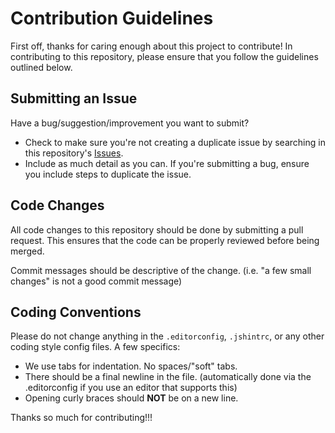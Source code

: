# Contribution Guidelines

First off, thanks for caring enough about this project to contribute! In contributing to this repository, please ensure that you follow the guidelines outlined below.

## Submitting an Issue

Have a bug/suggestion/improvement you want to submit?

* Check to make sure you're not creating a duplicate issue by searching in this repository's [Issues](https://github.com/jbw91/what-time/issues).
* Include as much detail as you can. If you're submitting a bug, ensure you include steps to duplicate the issue.

## Code Changes

All code changes to this repository should be done by submitting a pull request. This ensures that the code can be properly reviewed before being merged.

Commit messages should be descriptive of the change. (i.e. "a few small changes" is not a good commit message)

## Coding Conventions

Please do not change anything in the `.editorconfig`, `.jshintrc`, or any other coding style config files. A few specifics:

* We use tabs for indentation. No spaces/"soft" tabs.
* There should be a final newline in the file. (automatically done via the .editorconfig if you use an editor that supports this)
* Opening curly braces should **NOT** be on a new line.

Thanks so much for contributing!!!

